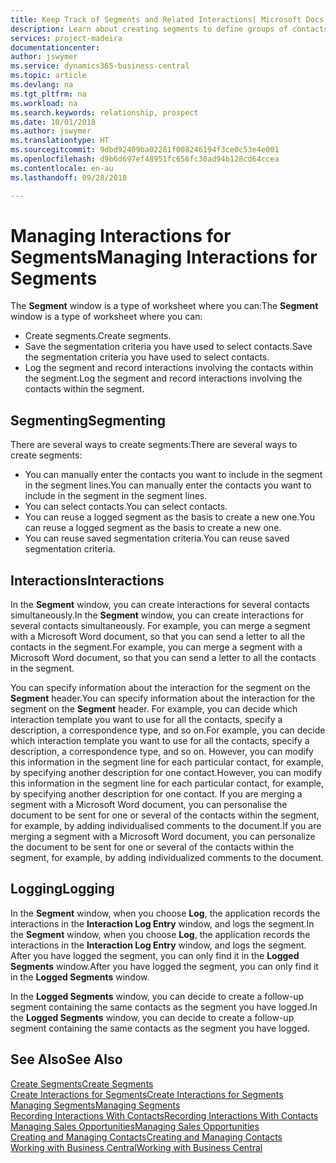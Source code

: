 ```yaml
---
title: Keep Track of Segments and Related Interactions| Microsoft Docs
description: Learn about creating segments to define groups of contacts and specifying interactions for segments.
services: project-madeira
documentationcenter: 
author: jswymer
ms.service: dynamics365-business-central
ms.topic: article
ms.devlang: na
ms.tgt_pltfrm: na
ms.workload: na
ms.search.keywords: relationship, prospect
ms.date: 10/01/2018
ms.author: jswymer
ms.translationtype: HT
ms.sourcegitcommit: 9dbd92409ba02281f008246194f3ce0c53e4e001
ms.openlocfilehash: d9b6d697ef48951fc656fc30ad94b128cd64ccea
ms.contentlocale: en-au
ms.lasthandoff: 09/28/2018

---
```

# <a name="managing-interactions-for-segments"></a><span data-ttu-id="03107-103">Managing Interactions for Segments</span><span class="sxs-lookup"><span data-stu-id="03107-103">Managing Interactions for Segments</span></span>
<span data-ttu-id="03107-104">The **Segment** window is a type of worksheet where you can:</span><span class="sxs-lookup"><span data-stu-id="03107-104">The **Segment** window is a type of worksheet where you can:</span></span>

* <span data-ttu-id="03107-105">Create segments.</span><span class="sxs-lookup"><span data-stu-id="03107-105">Create segments.</span></span>
* <span data-ttu-id="03107-106">Save the segmentation criteria you have used to select contacts.</span><span class="sxs-lookup"><span data-stu-id="03107-106">Save the segmentation criteria you have used to select contacts.</span></span>
* <span data-ttu-id="03107-107">Log the segment and record interactions involving the contacts within the segment.</span><span class="sxs-lookup"><span data-stu-id="03107-107">Log the segment and record interactions involving the contacts within the segment.</span></span>

## <a name="segmenting"></a><span data-ttu-id="03107-108">Segmenting</span><span class="sxs-lookup"><span data-stu-id="03107-108">Segmenting</span></span>
<span data-ttu-id="03107-109">There are several ways to create segments:</span><span class="sxs-lookup"><span data-stu-id="03107-109">There are several ways to create segments:</span></span>

* <span data-ttu-id="03107-110">You can manually enter the contacts you want to include in the segment in the segment lines.</span><span class="sxs-lookup"><span data-stu-id="03107-110">You can manually enter the contacts you want to include in the segment in the segment lines.</span></span>
* <span data-ttu-id="03107-111">You can select contacts.</span><span class="sxs-lookup"><span data-stu-id="03107-111">You can select contacts.</span></span>
* <span data-ttu-id="03107-112">You can reuse a logged segment as the basis to create a new one.</span><span class="sxs-lookup"><span data-stu-id="03107-112">You can reuse a logged segment as the basis to create a new one.</span></span>
* <span data-ttu-id="03107-113">You can reuse saved segmentation criteria.</span><span class="sxs-lookup"><span data-stu-id="03107-113">You can reuse saved segmentation criteria.</span></span>

## <a name="interactions"></a><span data-ttu-id="03107-114">Interactions</span><span class="sxs-lookup"><span data-stu-id="03107-114">Interactions</span></span>
<span data-ttu-id="03107-115">In the **Segment** window, you can create interactions for several contacts simultaneously.</span><span class="sxs-lookup"><span data-stu-id="03107-115">In the **Segment** window, you can create interactions for several contacts simultaneously.</span></span> <span data-ttu-id="03107-116">For example, you can merge a segment with a Microsoft Word document, so that you can send a letter to all the contacts in the segment.</span><span class="sxs-lookup"><span data-stu-id="03107-116">For example, you can merge a segment with a Microsoft Word document, so that you can send a letter to all the contacts in the segment.</span></span>

<span data-ttu-id="03107-117">You can specify information about the interaction for the segment on the **Segment** header.</span><span class="sxs-lookup"><span data-stu-id="03107-117">You can specify information about the interaction for the segment on the **Segment** header.</span></span> <span data-ttu-id="03107-118">For example, you can decide which interaction template you want to use for all the contacts, specify a description, a correspondence type, and so on.</span><span class="sxs-lookup"><span data-stu-id="03107-118">For example, you can decide which interaction template you want to use for all the contacts, specify a description, a correspondence type, and so on.</span></span> <span data-ttu-id="03107-119">However, you can modify this information in the segment line for each particular contact, for example, by specifying another description for one contact.</span><span class="sxs-lookup"><span data-stu-id="03107-119">However, you can modify this information in the segment line for each particular contact, for example, by specifying another description for one contact.</span></span> <span data-ttu-id="03107-120">If you are merging a segment with a Microsoft Word document, you can personalise the document to be sent for one or several of the contacts within the segment, for example, by adding individualised comments to the document.</span><span class="sxs-lookup"><span data-stu-id="03107-120">If you are merging a segment with a Microsoft Word document, you can personalize the document to be sent for one or several of the contacts within the segment, for example, by adding individualized comments to the document.</span></span>

## <a name="logging"></a><span data-ttu-id="03107-121">Logging</span><span class="sxs-lookup"><span data-stu-id="03107-121">Logging</span></span>
<span data-ttu-id="03107-122">In the **Segment** window, when you choose **Log**, the application records the interactions in the **Interaction Log Entry** window, and logs the segment.</span><span class="sxs-lookup"><span data-stu-id="03107-122">In the **Segment** window, when you choose **Log**, the application records the interactions in the **Interaction Log Entry** window, and logs the segment.</span></span> <span data-ttu-id="03107-123">After you have logged the segment, you can only find it in the **Logged Segments** window.</span><span class="sxs-lookup"><span data-stu-id="03107-123">After you have logged the segment, you can only find it in the **Logged Segments** window.</span></span>

<span data-ttu-id="03107-124">In the **Logged Segments** window, you can decide to create a follow-up segment containing the same contacts as the segment you have logged.</span><span class="sxs-lookup"><span data-stu-id="03107-124">In the **Logged Segments** window, you can decide to create a follow-up segment containing the same contacts as the segment you have logged.</span></span>

## <a name="see-also"></a><span data-ttu-id="03107-125">See Also</span><span class="sxs-lookup"><span data-stu-id="03107-125">See Also</span></span>
[<span data-ttu-id="03107-126">Create Segments</span><span class="sxs-lookup"><span data-stu-id="03107-126">Create Segments</span></span>](marketing-how-create-segment.md)  
[<span data-ttu-id="03107-127">Create Interactions for Segments</span><span class="sxs-lookup"><span data-stu-id="03107-127">Create Interactions for Segments</span></span>](marketing-how-create-interactions.md)  
[<span data-ttu-id="03107-128">Managing Segments</span><span class="sxs-lookup"><span data-stu-id="03107-128">Managing Segments</span></span>](marketing-segments.md)  
[<span data-ttu-id="03107-129">Recording Interactions With Contacts</span><span class="sxs-lookup"><span data-stu-id="03107-129">Recording Interactions With Contacts</span></span>](marketing-interactions.md)  
[<span data-ttu-id="03107-130">Managing Sales Opportunities</span><span class="sxs-lookup"><span data-stu-id="03107-130">Managing Sales Opportunities</span></span>](marketing-manage-sales-opportunities.md)  
[<span data-ttu-id="03107-131">Creating and Managing Contacts</span><span class="sxs-lookup"><span data-stu-id="03107-131">Creating and Managing Contacts</span></span>](marketing-contacts.md)  
[<span data-ttu-id="03107-132">Working with Business Central</span><span class="sxs-lookup"><span data-stu-id="03107-132">Working with Business Central</span></span>](ui-work-product.md)

